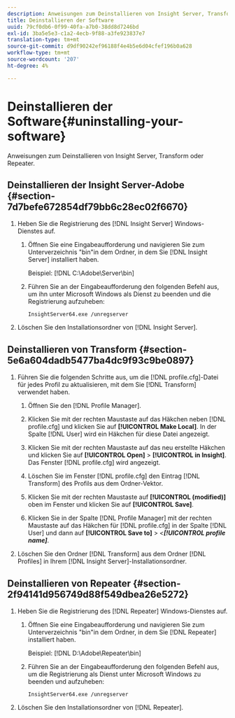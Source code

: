 ```yaml
---
description: Anweisungen zum Deinstallieren von Insight Server, Transform oder Repeater.
title: Deinstallieren der Software
uuid: 79cf0db6-0f99-40fa-a7b0-38dd8d7246bd
exl-id: 3ba5e5e3-c1a2-4ecb-9f88-a3fe923837e7
translation-type: tm+mt
source-git-commit: d9df90242ef96188f4e4b5e6d04cfef196b0a628
workflow-type: tm+mt
source-wordcount: '207'
ht-degree: 4%

---
```


# Deinstallieren der Software{#uninstalling-your-software}

Anweisungen zum Deinstallieren von Insight Server, Transform oder Repeater.

## Deinstallieren der Insight Server-Adobe {#section-7d7befe672854df79bb6c28ec02f6670}

1. Heben Sie die Registrierung des [!DNL Insight Server] Windows-Dienstes auf.

   1. Öffnen Sie eine Eingabeaufforderung und navigieren Sie zum Unterverzeichnis &quot;bin&quot;in dem Ordner, in dem Sie [!DNL Insight Server] installiert haben.

      Beispiel: [!DNL C:\Adobe\Server\bin]

   1. Führen Sie an der Eingabeaufforderung den folgenden Befehl aus, um ihn unter Microsoft Windows als Dienst zu beenden und die Registrierung aufzuheben:

      ```
      InsightServer64.exe /unregserver
      ```

1. Löschen Sie den Installationsordner von [!DNL Insight Server].

## Deinstallieren von Transform {#section-5e6a604dadb5477ba4dc9f93c9be0897}

1. Führen Sie die folgenden Schritte aus, um die [!DNL profile.cfg]-Datei für jedes Profil zu aktualisieren, mit dem Sie [!DNL Transform] verwendet haben.

   1. Öffnen Sie den [!DNL Profile Manager].
   1. Klicken Sie mit der rechten Maustaste auf das Häkchen neben [!DNL profile.cfg] und klicken Sie auf **[!UICONTROL Make Local]**. In der Spalte [!DNL User] wird ein Häkchen für diese Datei angezeigt.

   1. Klicken Sie mit der rechten Maustaste auf das neu erstellte Häkchen und klicken Sie auf **[!UICONTROL Open]** > **[!UICONTROL in Insight]**. Das Fenster [!DNL profile.cfg] wird angezeigt.

   1. Löschen Sie im Fenster [!DNL profile.cfg] den Eintrag [!DNL Transform] des Profils aus dem Ordner-Vektor.

   1. Klicken Sie mit der rechten Maustaste auf **[!UICONTROL (modified)]** oben im Fenster und klicken Sie auf **[!UICONTROL Save]**.

   1. Klicken Sie in der Spalte [!DNL Profile Manager] mit der rechten Maustaste auf das Häkchen für [!DNL profile.cfg] in der Spalte [!DNL User] und dann auf **[!UICONTROL Save to]** > *&lt;**[!UICONTROL profile name]***.

1. Löschen Sie den Ordner [!DNL Transform] aus dem Ordner [!DNL Profiles] in Ihrem [!DNL Insight Server]-Installationsordner.

## Deinstallieren von Repeater {#section-2f94141d956749d88f549dbea26e5272}

1. Heben Sie die Registrierung des [!DNL Repeater] Windows-Dienstes auf.

   1. Öffnen Sie eine Eingabeaufforderung und navigieren Sie zum Unterverzeichnis &quot;bin&quot;in dem Ordner, in dem Sie [!DNL Repeater] installiert haben.

      Beispiel: [!DNL D:\Adobe\Repeater\bin]

   1. Führen Sie an der Eingabeaufforderung den folgenden Befehl aus, um die Registrierung als Dienst unter Microsoft Windows zu beenden und aufzuheben:

      ```
      InsightServer64.exe /unregserver
      ```

1. Löschen Sie den Installationsordner von [!DNL Repeater].
